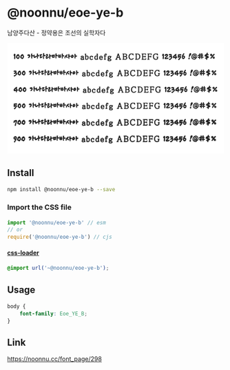 # @noonnu/eoe-ye-b

남양주다산 - 정약용은 조선의 실학자다

![example](./example.png)

## Install

```bash
npm install @noonnu/eoe-ye-b --save
```

### Import the CSS file

```js
import '@noonnu/eoe-ye-b' // esm
// or
require('@noonnu/eoe-ye-b') // cjs
```

#### [css-loader](https://github.com/webpack-contrib/css-loader)

```css
@import url('~@noonnu/eoe-ye-b');
```

## Usage

```css
body {
    font-family: Eoe_YE_B;
}
```

## Link

https://noonnu.cc/font_page/298
